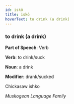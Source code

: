 ```yaml
---
id: iskö
title: iskö
hoverText: to drink (a drink)
---
```


### to drink (a drink)

**Part of Speech**: Verb

**Verb**: to drink/suck

**Noun**: a drink

**Modifier**: drank/sucked

Chickasaw ishko  

*Muskogean Language Family*